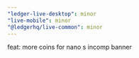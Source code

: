 ```yaml
---
"ledger-live-desktop": minor
"live-mobile": minor
"@ledgerhq/live-common": minor
---
```


feat: more coins for nano s incomp banner
